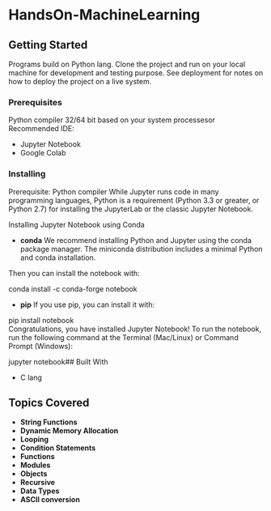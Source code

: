 # HandsOn-MachineLearning
 
## Getting Started

Programs build on Python lang. Clone the project and run on your local machine for development and testing purpose. See deployment for notes on how to deploy the project on a live system.

### Prerequisites

Python compiler 32/64 bit based on your system processesor
Recommended IDE:
* Jupyter Notebook
* Google Colab

### Installing
Prerequisite: Python compiler
While Jupyter runs code in many programming languages, Python is a requirement (Python 3.3 or greater, or Python 2.7) for installing the JupyterLab or the classic Jupyter Notebook.

Installing Jupyter Notebook using Conda
* **conda**
We recommend installing Python and Jupyter using the conda package manager. The miniconda distribution includes a minimal Python and conda installation.

Then you can install the notebook with:

conda install -c conda-forge notebook
* **pip**
If you use pip, you can install it with:

pip install notebook<br>
Congratulations, you have installed Jupyter Notebook! To run the notebook, run the following command at the Terminal (Mac/Linux) or Command Prompt (Windows):

jupyter notebook## Built With

* C lang

## Topics Covered
* **String Functions**
* **Dynamic Memory Allocation**
* **Looping** 
* **Condition Statements**
* **Functions**
* **Modules**
* **Objects**
* **Recursive**
* **Data Types**
* **ASCII conversion**


